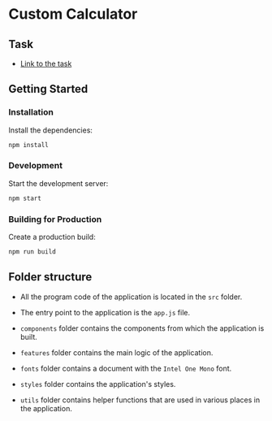 # Custom Calculator

## Task

- [Link to the task](https://drive.google.com/file/d/15jVnBPXaZrjs99KOUxp4TGq6Inau6xq_/view)

## Getting Started

### Installation

Install the dependencies:

```cmd
npm install
```

### Development

Start the development server:

```cmd
npm start
```

### Building for Production

Create a production build:

```cmd
npm run build
```

## Folder structure

- All the program code of the application is located in the `src` folder.

- The entry point to the application is the `app.js` file.

- `сomponents` folder contains the components from which the application is built.

- `features` folder contains the main logic of the application.

- `fonts` folder contains a document with the `Intel One Mono` font.

- `styles` folder contains the application's styles.

- `utils` folder contains helper functions that are used in various places in the application.
